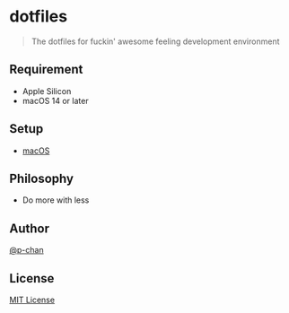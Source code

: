 # dotfiles

> The dotfiles for fuckin' awesome feeling development environment

## Requirement

- Apple Silicon
- macOS 14 or later

## Setup

- [macOS](./docs/setup-macos.md)

## Philosophy

- Do more with less

## Author

[@p-chan](https://github.com/p-chan)

## License

[MIT License](LICENSE)
